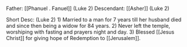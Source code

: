 Father: [[Phanuel . Fanuel]] (Luke 2)
Descendant: [[Asher]] (Luke 2)

Short Desc:
	(Luke 2)
	1) Married to a man for 7 years till her husband died and since then being a widow for 84 years.
	2) Never left the temple, worshiping with fasting and prayers night and day.
	3) Blessed [[Jesus Christ]] for giving hope of Redemption to [[Jerusalem]].